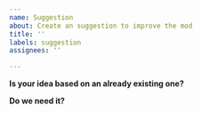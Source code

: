 ```yaml
---
name: Suggestion
about: Create an suggestion to improve the mod
title: ''
labels: suggestion
assignees: ''

---
```


**Is your idea based on an already existing one?**




**Do we need it?**





